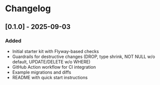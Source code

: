 # Changelog

## [0.1.0] - 2025-09-03
### Added
- Initial starter kit with Flyway-based checks
- Guardrails for destructive changes (DROP, type shrink, NOT NULL w/o default, UPDATE/DELETE w/o WHERE)
- GitHub Action workflow for CI integration
- Example migrations and diffs
- README with quick start instructions
